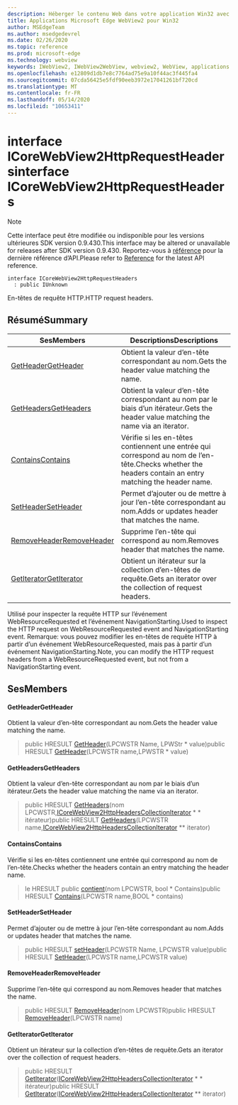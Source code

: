 ```yaml
---
description: Héberger le contenu Web dans votre application Win32 avec le contrôle Microsoft Edge WebView2
title: Applications Microsoft Edge WebView2 pour Win32
author: MSEdgeTeam
ms.author: msedgedevrel
ms.date: 02/26/2020
ms.topic: reference
ms.prod: microsoft-edge
ms.technology: webview
keywords: IWebView2, IWebView2WebView, webview2, WebView, applications Win32, Win32, Edge, ICoreWebView2, ICoreWebView2Host, contrôle de navigateur, html Edge
ms.openlocfilehash: e12809d1db7e8c7764ad75e9a10f44ac3f445fa4
ms.sourcegitcommit: 07cda56425e5fdf90eeb3972e17041261bf720cd
ms.translationtype: MT
ms.contentlocale: fr-FR
ms.lasthandoff: 05/14/2020
ms.locfileid: "10653411"
---
```

# <span data-ttu-id="98ce5-104">interface ICoreWebView2HttpRequestHeaders</span><span class="sxs-lookup"><span data-stu-id="98ce5-104">interface ICoreWebView2HttpRequestHeaders</span></span> 

> [!NOTE]
> <span data-ttu-id="98ce5-105">Cette interface peut être modifiée ou indisponible pour les versions ultérieures SDK version 0.9.430.</span><span class="sxs-lookup"><span data-stu-id="98ce5-105">This interface may be altered or unavailable for releases after SDK version 0.9.430.</span></span> <span data-ttu-id="98ce5-106">Reportez-vous à [référence](../../../webview2-api-reference.md) pour la dernière référence d’API.</span><span class="sxs-lookup"><span data-stu-id="98ce5-106">Please refer to [Reference](../../../webview2-api-reference.md) for the latest API reference.</span></span>

```
interface ICoreWebView2HttpRequestHeaders
  : public IUnknown
```

<span data-ttu-id="98ce5-107">En-têtes de requête HTTP.</span><span class="sxs-lookup"><span data-stu-id="98ce5-107">HTTP request headers.</span></span>

## <span data-ttu-id="98ce5-108">Résumé</span><span class="sxs-lookup"><span data-stu-id="98ce5-108">Summary</span></span>

 <span data-ttu-id="98ce5-109">Ses</span><span class="sxs-lookup"><span data-stu-id="98ce5-109">Members</span></span>                        | <span data-ttu-id="98ce5-110">Descriptions</span><span class="sxs-lookup"><span data-stu-id="98ce5-110">Descriptions</span></span>
--------------------------------|---------------------------------------------
[<span data-ttu-id="98ce5-111">GetHeader</span><span class="sxs-lookup"><span data-stu-id="98ce5-111">GetHeader</span></span>](#getheader) | <span data-ttu-id="98ce5-112">Obtient la valeur d’en-tête correspondant au nom.</span><span class="sxs-lookup"><span data-stu-id="98ce5-112">Gets the header value matching the name.</span></span>
[<span data-ttu-id="98ce5-113">GetHeaders</span><span class="sxs-lookup"><span data-stu-id="98ce5-113">GetHeaders</span></span>](#getheaders) | <span data-ttu-id="98ce5-114">Obtient la valeur d’en-tête correspondant au nom par le biais d’un itérateur.</span><span class="sxs-lookup"><span data-stu-id="98ce5-114">Gets the header value matching the name via an iterator.</span></span>
[<span data-ttu-id="98ce5-115">Contains</span><span class="sxs-lookup"><span data-stu-id="98ce5-115">Contains</span></span>](#contains) | <span data-ttu-id="98ce5-116">Vérifie si les en-têtes contiennent une entrée qui correspond au nom de l’en-tête.</span><span class="sxs-lookup"><span data-stu-id="98ce5-116">Checks whether the headers contain an entry matching the header name.</span></span>
[<span data-ttu-id="98ce5-117">SetHeader</span><span class="sxs-lookup"><span data-stu-id="98ce5-117">SetHeader</span></span>](#setheader) | <span data-ttu-id="98ce5-118">Permet d’ajouter ou de mettre à jour l’en-tête correspondant au nom.</span><span class="sxs-lookup"><span data-stu-id="98ce5-118">Adds or updates header that matches the name.</span></span>
[<span data-ttu-id="98ce5-119">RemoveHeader</span><span class="sxs-lookup"><span data-stu-id="98ce5-119">RemoveHeader</span></span>](#removeheader) | <span data-ttu-id="98ce5-120">Supprime l’en-tête qui correspond au nom.</span><span class="sxs-lookup"><span data-stu-id="98ce5-120">Removes header that matches the name.</span></span>
[<span data-ttu-id="98ce5-121">GetIterator</span><span class="sxs-lookup"><span data-stu-id="98ce5-121">GetIterator</span></span>](#getiterator) | <span data-ttu-id="98ce5-122">Obtient un itérateur sur la collection d’en-têtes de requête.</span><span class="sxs-lookup"><span data-stu-id="98ce5-122">Gets an iterator over the collection of request headers.</span></span>

<span data-ttu-id="98ce5-123">Utilisé pour inspecter la requête HTTP sur l’événement WebResourceRequested et l’événement NavigationStarting.</span><span class="sxs-lookup"><span data-stu-id="98ce5-123">Used to inspect the HTTP request on WebResourceRequested event and NavigationStarting event.</span></span> <span data-ttu-id="98ce5-124">Remarque: vous pouvez modifier les en-têtes de requête HTTP à partir d’un événement WebResourceRequested, mais pas à partir d’un événement NavigationStarting.</span><span class="sxs-lookup"><span data-stu-id="98ce5-124">Note, you can modify the HTTP request headers from a WebResourceRequested event, but not from a NavigationStarting event.</span></span>

## <span data-ttu-id="98ce5-125">Ses</span><span class="sxs-lookup"><span data-stu-id="98ce5-125">Members</span></span>

#### <span data-ttu-id="98ce5-126">GetHeader</span><span class="sxs-lookup"><span data-stu-id="98ce5-126">GetHeader</span></span> 

<span data-ttu-id="98ce5-127">Obtient la valeur d’en-tête correspondant au nom.</span><span class="sxs-lookup"><span data-stu-id="98ce5-127">Gets the header value matching the name.</span></span>

> <span data-ttu-id="98ce5-128">public HRESULT [GetHeader](#getheader)(LPCWSTR Name, LPWStr \* value)</span><span class="sxs-lookup"><span data-stu-id="98ce5-128">public HRESULT [GetHeader](#getheader)(LPCWSTR name,LPWSTR \* value)</span></span>

#### <span data-ttu-id="98ce5-129">GetHeaders</span><span class="sxs-lookup"><span data-stu-id="98ce5-129">GetHeaders</span></span> 

<span data-ttu-id="98ce5-130">Obtient la valeur d’en-tête correspondant au nom par le biais d’un itérateur.</span><span class="sxs-lookup"><span data-stu-id="98ce5-130">Gets the header value matching the name via an iterator.</span></span>

> <span data-ttu-id="98ce5-131">public HRESULT [GetHeaders](#getheaders)(nom LPCWSTR,[ICoreWebView2HttpHeadersCollectionIterator](ICoreWebView2HttpHeadersCollectionIterator.md) \* \* itérateur)</span><span class="sxs-lookup"><span data-stu-id="98ce5-131">public HRESULT [GetHeaders](#getheaders)(LPCWSTR name,[ICoreWebView2HttpHeadersCollectionIterator](ICoreWebView2HttpHeadersCollectionIterator.md) \*\* iterator)</span></span>

#### <span data-ttu-id="98ce5-132">Contains</span><span class="sxs-lookup"><span data-stu-id="98ce5-132">Contains</span></span> 

<span data-ttu-id="98ce5-133">Vérifie si les en-têtes contiennent une entrée qui correspond au nom de l’en-tête.</span><span class="sxs-lookup"><span data-stu-id="98ce5-133">Checks whether the headers contain an entry matching the header name.</span></span>

> <span data-ttu-id="98ce5-134">le HRESULT public [contient](#contains)(nom LPCWSTR, bool \* Contains)</span><span class="sxs-lookup"><span data-stu-id="98ce5-134">public HRESULT [Contains](#contains)(LPCWSTR name,BOOL \* contains)</span></span>

#### <span data-ttu-id="98ce5-135">SetHeader</span><span class="sxs-lookup"><span data-stu-id="98ce5-135">SetHeader</span></span> 

<span data-ttu-id="98ce5-136">Permet d’ajouter ou de mettre à jour l’en-tête correspondant au nom.</span><span class="sxs-lookup"><span data-stu-id="98ce5-136">Adds or updates header that matches the name.</span></span>

> <span data-ttu-id="98ce5-137">public HRESULT [setHeader](#setheader)(LPCWSTR Name, LPCWSTR value)</span><span class="sxs-lookup"><span data-stu-id="98ce5-137">public HRESULT [SetHeader](#setheader)(LPCWSTR name,LPCWSTR value)</span></span>

#### <span data-ttu-id="98ce5-138">RemoveHeader</span><span class="sxs-lookup"><span data-stu-id="98ce5-138">RemoveHeader</span></span> 

<span data-ttu-id="98ce5-139">Supprime l’en-tête qui correspond au nom.</span><span class="sxs-lookup"><span data-stu-id="98ce5-139">Removes header that matches the name.</span></span>

> <span data-ttu-id="98ce5-140">public HRESULT [RemoveHeader](#removeheader)(nom LPCWSTR)</span><span class="sxs-lookup"><span data-stu-id="98ce5-140">public HRESULT [RemoveHeader](#removeheader)(LPCWSTR name)</span></span>

#### <span data-ttu-id="98ce5-141">GetIterator</span><span class="sxs-lookup"><span data-stu-id="98ce5-141">GetIterator</span></span> 

<span data-ttu-id="98ce5-142">Obtient un itérateur sur la collection d’en-têtes de requête.</span><span class="sxs-lookup"><span data-stu-id="98ce5-142">Gets an iterator over the collection of request headers.</span></span>

> <span data-ttu-id="98ce5-143">public HRESULT [GetIterator](#getiterator)([ICoreWebView2HttpHeadersCollectionIterator](ICoreWebView2HttpHeadersCollectionIterator.md) \* \* itérateur)</span><span class="sxs-lookup"><span data-stu-id="98ce5-143">public HRESULT [GetIterator](#getiterator)([ICoreWebView2HttpHeadersCollectionIterator](ICoreWebView2HttpHeadersCollectionIterator.md) \*\* iterator)</span></span>

